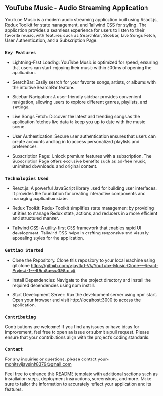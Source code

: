 ## YouTube Music - Audio Streaming Application
YouTube Music is a modern audio streaming application built using React.js, Redux Toolkit for state management, and Tailwind CSS for styling. The application provides a seamless experience for users to listen to their favorite music, with features such as SearchBar, Sidebar, Live Songs Fetch, User Authentication, and a Subscription Page.

### `Key Features`
* Lightning-Fast Loading: YouTube Music is optimized for speed, ensuring that users can start enjoying their music within 500ms of opening the application.

* SearchBar: Easily search for your favorite songs, artists, or albums with the intuitive SearchBar feature.

* Sidebar Navigation: A user-friendly sidebar provides convenient navigation, allowing users to explore different genres, playlists, and settings.

* Live Songs Fetch: Discover the latest and trending songs as the application fetches live data to keep you up to date with the music scene.

* User Authentication: Secure user authentication ensures that users can create accounts and log in to access personalized playlists and preferences.

* Subscription Page: Unlock premium features with a subscription. The Subscription Page offers exclusive benefits such as ad-free music, unlimited downloads, and original content.

### `Technologies Used`
* React.js: A powerful JavaScript library used for building user interfaces. It provides the foundation for creating interactive components and managing application state.

* Redux Toolkit: Redux Toolkit simplifies state management by providing utilities to manage Redux state, actions, and reducers in a more efficient and structured manner.

* Tailwind CSS: A utility-first CSS framework that enables rapid UI development. Tailwind CSS helps in crafting responsive and visually appealing styles for the application.

### `Getting Started`
* Clone the Repository: Clone this repository to your local machine using git clone https://github.com/vijaytkd-VA/YouTube-Music-Clone---React-Project-1---99m8aeoo698m.git

* Install Dependencies: Navigate to the project directory and install the required dependencies using npm install.

* Start Development Server: Run the development server using npm start. Open your browser and visit http://localhost:3000 to access the application.

### `Contributing`
Contributions are welcome! If you find any issues or have ideas for improvement, feel free to open an issue or submit a pull request. Please ensure that your contributions align with the project's coding standards.

### `Contact`
For any inquiries or questions, please contact your-mohitevijaysinh8379@gmail.com

Feel free to enhance this README template with additional sections such as installation steps, deployment instructions, screenshots, and more. Make sure to tailor the information to accurately reflect your application and its features.
